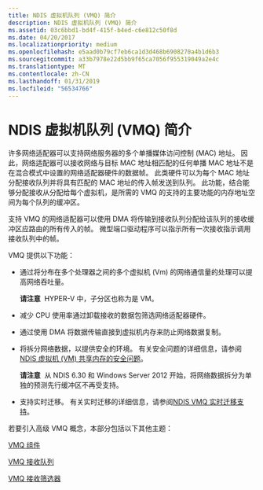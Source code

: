 ```yaml
---
title: NDIS 虚拟机队列 (VMQ) 简介
description: NDIS 虚拟机队列 (VMQ) 简介
ms.assetid: 03c6bbd1-bd4f-415f-b4ed-c6e812c50f8d
ms.date: 04/20/2017
ms.localizationpriority: medium
ms.openlocfilehash: e5aad0b79cf7eb6ca1d3d468b6908270a4b1d6b3
ms.sourcegitcommit: a33b7978e22d5bb9f65ca7056f955319049a2e4c
ms.translationtype: MT
ms.contentlocale: zh-CN
ms.lasthandoff: 01/31/2019
ms.locfileid: "56534766"
---
```

# <a name="introduction-to-ndis-virtual-machine-queue-vmq"></a>NDIS 虚拟机队列 (VMQ) 简介





许多网络适配器可以支持网络服务器的多个单播媒体访问控制 (MAC) 地址。 因此，网络适配器可以接收网络与目标 MAC 地址相匹配的任何单播 MAC 地址不是在混合模式中设置的网络适配器硬件的数据帧。 此类硬件可以为每个 MAC 地址分配接收队列并将具有匹配的 MAC 地址的传入帧发送到队列。 此功能，结合能够分配接收从分配给每个虚拟机，是所需的 VMQ 的支持的主要功能的内存地址空间为每个队列的缓冲区。

支持 VMQ 的网络适配器可以使用 DMA 将传输到接收队列分配给该队列的接收缓冲区应路由的所有传入的帧。 微型端口驱动程序可以指示所有一次接收指示调用接收队列中的帧。

VMQ 提供以下功能：

-   通过将分布在多个处理器之间的多个虚拟机 (Vm) 的网络通信量的处理可以提高网络吞吐量。

    **请注意**  HYPER-V 中，子分区也称为是 VM。

     

-   减少 CPU 使用率通过卸载接收的数据包筛选网络适配器硬件。

-   通过使用 DMA 将数据传输直接到虚拟机内存来防止网络数据复制。

-   将拆分网络数据，以提供安全的环境。 有关安全问题的详细信息，请参阅[NDIS 虚拟机 (VM) 共享内存的安全问题](security-issues-with-ndis-virtual-machine--vm--shared-memory.md)。

    **请注意**  从 NDIS 6.30 和 Windows Server 2012 开始，将网络数据拆分为单独的预测先行缓冲区不再受支持。

     

-   支持实时迁移。 有关实时迁移的详细信息，请参阅[NDIS VMQ 实时迁移支持](ndis-vmq-live-migration-support.md)。

若要引入高级 VMQ 概念，本部分包括以下其他主题：

[VMQ 组件](vmq-components.md)

[VMQ 接收队列](vmq-receive-queues.md)

[VMQ 接收筛选器](vmq-receive-filters.md)

 

 





